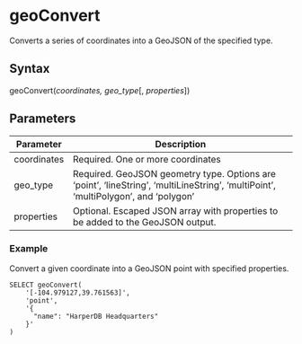 # geoConvert

Converts a series of coordinates into a GeoJSON of the specified type.

## Syntax
geoConvert(_coordinates, geo_type_[, _properties_])

## Parameters
| Parameter	   | Description                                                                                                                        |
|--------------|------------------------------------------------------------------------------------------------------------------------------------|
| coordinates	 | Required. One or more coordinates                                                                                                  |
| geo_type	    | Required. GeoJSON geometry type. Options are ‘point’, ‘lineString’, ‘multiLineString’, ‘multiPoint’, ‘multiPolygon’, and ‘polygon’ |
| properties   | 	Optional. Escaped JSON array with properties to be added to the GeoJSON output.                                                   |

### Example
Convert a given coordinate into a GeoJSON point with specified properties.

```
SELECT geoConvert(
    '[-104.979127,39.761563]',
    'point',
    '{
      "name": "HarperDB Headquarters"
    }'
)
```